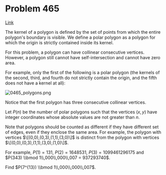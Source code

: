 # Problem 465

[Link](https://projecteuler.net/problem=465)

The kernel of a polygon is defined by the set of points from which the entire polygon's boundary is visible. We define a polar polygon as a polygon for which the origin is strictly contained inside its kernel.

For this problem, a polygon can have collinear consecutive vertices. However, a polygon still cannot have self-intersection and cannot have zero area.

For example, only the first of the following is a polar polygon (the kernels of the second, third, and fourth do not strictly contain the origin, and the fifth does not have a kernel at all): 

![0465_polygons.png](resources/images/0465_polygons.png?1678992053)

Notice that the first polygon has three consecutive collinear vertices.

Let $P(n)$ be the number of polar polygons such that the vertices $(x, y)$ have integer coordinates whose absolute values are not greater than $n$.

Note that polygons should be counted as different if they have different set of edges, even if they enclose the same area. For example, the polygon with vertices $\[(0,0),(0,3),(1,1),(3,0)\]$ is distinct from the polygon with vertices $\[(0,0),(0,3),(1,1),(3,0),(1,0)\]$.

For example, $P(1) = 131$, $P(2) = 1648531$, $P(3) = 1099461296175$ and $P(343) \\bmod 1\\,000\\,000\\,007 = 937293740$.

Find $P(7^{13}) \\bmod 1\\,000\\,000\\,007$.